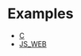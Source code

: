 # Examples

* [C](https://github.com/aefecoban/examples/tree/master/beginner/c)
* [JS_WEB](https://github.com/aefecoban/examples/tree/master/beginner/js)
